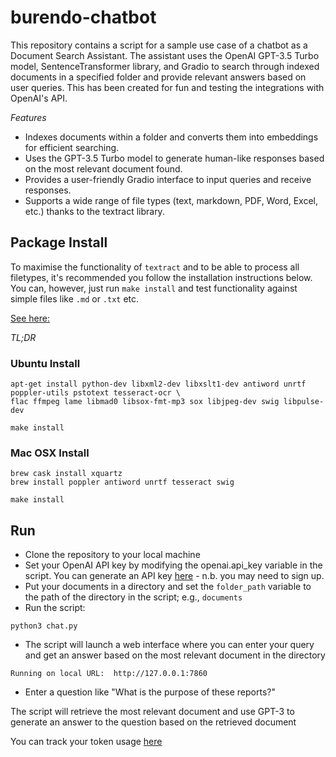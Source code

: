 # burendo-chatbot
This repository contains a script for a sample use case of a chatbot as a Document Search Assistant. The assistant uses the OpenAI GPT-3.5 Turbo model, SentenceTransformer library, and Gradio to search through indexed documents in a specified folder and provide relevant answers based on user queries.  This has been created for fun and testing the integrations with OpenAI's API.

*Features*
- Indexes documents within a folder and converts them into embeddings for efficient searching.
- Uses the GPT-3.5 Turbo model to generate human-like responses based on the most relevant document found.
- Provides a user-friendly Gradio interface to input queries and receive responses.
- Supports a wide range of file types (text, markdown, PDF, Word, Excel, etc.) thanks to the textract library.

##  Package Install

To maximise the functionality of `textract` and to be able to process all filetypes, it's recommended you follow the installation instructions below.  You can, however, just run `make install` and test functionality against simple files like `.md` or `.txt` etc.

[See here:](https://textract.readthedocs.io/en/latest/installation.html)

_TL;DR_

### Ubuntu Install

```
apt-get install python-dev libxml2-dev libxslt1-dev antiword unrtf poppler-utils pstotext tesseract-ocr \
flac ffmpeg lame libmad0 libsox-fmt-mp3 sox libjpeg-dev swig libpulse-dev

make install
```

### Mac OSX Install

```
brew cask install xquartz
brew install poppler antiword unrtf tesseract swig

make install
```

## Run

- Clone the repository to your local machine
- Set your OpenAI API key by modifying the openai.api_key variable in the script.  You can generate an API key [here](https://platform.openai.com/account/api-keys) - n.b. you may need to sign up.
- Put your documents in a directory and set the `folder_path` variable to the path of the directory in the script; e.g., `documents`
- Run the script:
```
python3 chat.py
```

- The script will launch a web interface where you can enter your query and get an answer based on the most relevant document in the directory
```
Running on local URL:  http://127.0.0.1:7860
```
- Enter a question like "What is the purpose of these reports?"  

The script will retrieve the most relevant document and use GPT-3 to generate an answer to the question based on the retrieved document

You can track your token usage [here](https://platform.openai.com/account/usage)
